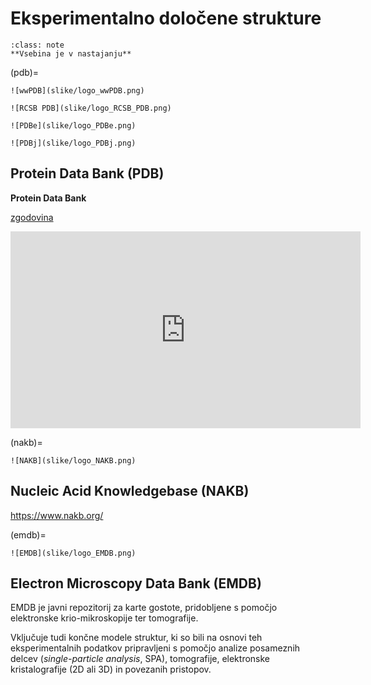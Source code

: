 # Eksperimentalno določene strukture

```{admonition} Opomba
:class: note
**Vsebina je v nastajanju**
```

(pdb)=
```{margin}
![wwPDB](slike/logo_wwPDB.png)

![RCSB PDB](slike/logo_RCSB_PDB.png)

![PDBe](slike/logo_PDBe.png)

![PDBj](slike/logo_PDBj.png)
```
## Protein Data Bank (PDB)

**Protein Data Bank**

[zgodovina](https://www.rcsb.org/pages/about-us/history)

<iframe width="560" height="315" src="https://www.youtube.com/embed/bHyi7bIzlfo?si=DTzEYRPfgADF_3Ni" title="YouTube video player" frameborder="0" allow="accelerometer; autoplay; clipboard-write; encrypted-media; gyroscope; picture-in-picture; web-share" allowfullscreen></iframe>

(nakb)=
```{margin}
![NAKB](slike/logo_NAKB.png)
```
## Nucleic Acid Knowledgebase (NAKB)
https://www.nakb.org/

(emdb)=
```{margin}
![EMDB](slike/logo_EMDB.png)
```
## Electron Microscopy Data Bank (EMDB)


EMDB je javni repozitorij za karte gostote, pridobljene s pomočjo elektronske krio-mikroskopije ter tomografije. 

Vključuje tudi končne modele struktur, ki so bili na osnovi teh eksperimentalnih podatkov pripravljeni s pomočjo analize posameznih delcev (*single-particle analysis*, SPA), tomografije, elektronske kristalografije (2D ali 3D) in povezanih pristopov.